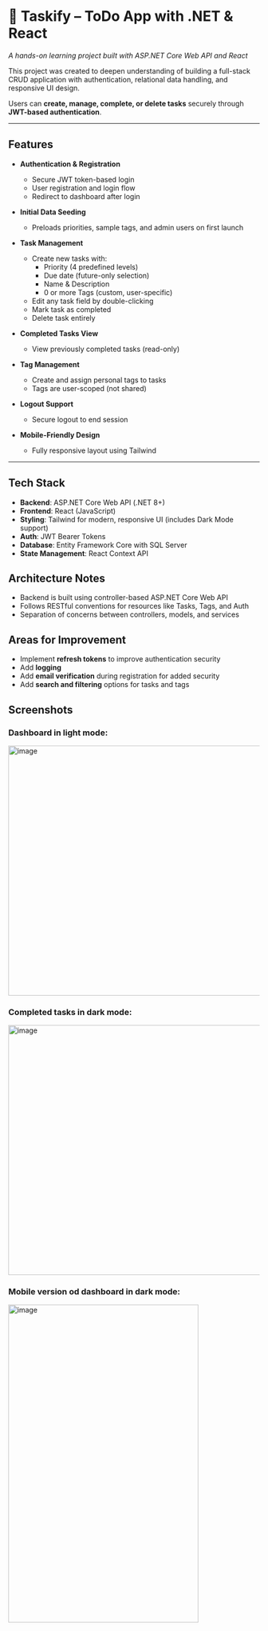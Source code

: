 # 📝 Taskify – ToDo App with .NET & React

_A hands-on learning project built with ASP.NET Core Web API and React_

This project was created to deepen understanding of building a full-stack CRUD application with authentication, relational data handling, and responsive UI design.

Users can **create, manage, complete, or delete tasks** securely through **JWT-based authentication**.

---

## Features

- **Authentication & Registration**
  - Secure JWT token-based login
  - User registration and login flow
  - Redirect to dashboard after login

- **Initial Data Seeding**
  - Preloads priorities, sample tags, and admin users on first launch

- **Task Management**
  - Create new tasks with:
    - Priority (4 predefined levels)
    - Due date (future-only selection)
    - Name & Description
    - 0 or more Tags (custom, user-specific)
  - Edit any task field by double-clicking
  - Mark task as completed
  - Delete task entirely

- **Completed Tasks View**
  - View previously completed tasks (read-only)

- **Tag Management**
  - Create and assign personal tags to tasks
  - Tags are user-scoped (not shared)

- **Logout Support**
  - Secure logout to end session
  
 - **Mobile-Friendly Design**
    - Fully responsive layout using Tailwind

---

## Tech Stack

- **Backend**: ASP.NET Core Web API (.NET 8+)
- **Frontend**: React (JavaScript)
- **Styling**: Tailwind for modern, responsive UI (includes Dark Mode support)
- **Auth**: JWT Bearer Tokens
- **Database**: Entity Framework Core with SQL Server
- **State Management**: React Context API

## Architecture Notes

- Backend is built using controller-based ASP.NET Core Web API
- Follows RESTful conventions for resources like Tasks, Tags, and Auth
- Separation of concerns between controllers, models, and services

## Areas for Improvement

- Implement **refresh tokens** to improve authentication security
- Add **logging**
- Add **email verification** during registration for added  security
- Add **search and filtering** options for tasks and tags

## Screenshots
  ### Dashboard in light mode:
<img width="800" height="500" alt="image" src="https://github.com/user-attachments/assets/624d6921-e94d-4890-87ae-4ab4c18a8c56" />



  ### Completed tasks in dark mode:
<img width="800" height="500" alt="image" src="https://github.com/user-attachments/assets/c48291a1-946a-4957-aee4-f190bb2700d0" />



 ### Mobile version od dashboard in dark mode:
<img width="381" height="636" alt="image" src="https://github.com/user-attachments/assets/08c5c37e-5e3a-4688-ba1e-f467fd84aea9" />

